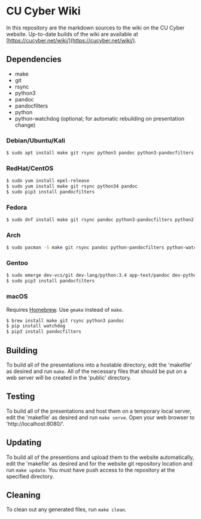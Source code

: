 CU Cyber Wiki
=============

In this repository are the markdown sources to the wiki on the CU Cyber website. Up-to-date builds of the wiki are available at [https://cucyber.net/wiki/](https://cucyber.net/wiki/).


## Dependencies

* make
* git
* rsync
* python3
* pandoc
* pandocfilters
* python
* python-watchdog (optional; for automatic rebuilding on presentation change)


### Debian/Ubuntu/Kali

```sh
$ sudo apt install make git rsync python3 pandoc python3-pandocfilters python-watchdog
```


### RedHat/CentOS

```sh
$ sudo yum install epel-release
$ sudo yum install make git rsync python34 pandoc
$ sudo pip3 install pandocfilters
```


### Fedora

```sh
$ sudo dnf install make git rsync pandoc python3-pandocfilters python2-watchdog
```


### Arch

```sh
$ sudo pacman -S make git rsync pandoc python-pandocfilters python-watchdog
```


### Gentoo

```sh
$ sudo emerge dev-vcs/git dev-lang/python:3.4 app-text/pandoc dev-python/watchdog
$ sudo pip3 install pandocfilters
```


### macOS

Requires [Homebrew](https://brew.sh/). Use `gmake` instead of `make`.

```sh
$ brew install make git rsync python3 pandoc
$ pip install watchdog
$ pip3 install pandocfilters
```


## Building

To build all of the presentations into a hostable directory, edit the 'makefile' as desired and run `make`. All of the necessary files that should be put on a web server will be created in the 'public' directory.


## Testing

To build all of the presentations and host them on a temporary local server, edit the 'makefile' as desired and run `make serve`. Open your web browser to 'http://localhost:8080/'.


## Updating

To build all of the presentions and upload them to the website automatically, edit the 'makefile' as desired and for the website git repository location and run `make update`. You must have push access to the repository at the specified directory.


## Cleaning

To clean out any generated files, run `make clean`.
